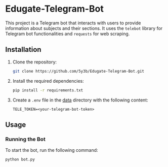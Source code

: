 # Edugate-Telegram-Bot

This project is a Telegram bot that interacts with users to provide information about subjects and their sections. It uses the `telebot` library for Telegram bot functionalities and `requests` for web scraping.




## Installation

1. Clone the repository:
    ```sh
    git clone https://github.com/5y3b/Edugate-Telegram-Bot.git
    ```

2. Install the required dependencies:
    ```sh
    pip install -r requirements.txt
    ```

3. Create a `.env` file in the [data]() directory with the following content:
    ```env
    TELE_TOKEN=<your-telegram-bot-token>
    ```

## Usage

### Running the Bot

To start the bot, run the following command:
```sh
python bot.py
```

